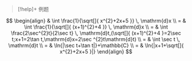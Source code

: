 >[!help]+ 例题

$$
\begin{align}
 & \int \frac{1}{\sqrt[]{ x^{2}+2x+5 }} \, \mathrm{d}x  \\
= & \int \frac{1}{\sqrt[]{ (x+1)^{2}+4 }} \, \mathrm{d}x \\
= & \int \frac{2\sec^{2}t}{2\sec t} \, \mathrm{d}t,(\sqrt[]{ (x+1)^{2}+4 }=2\sec t;x+1=2\tan t,\mathrm{d}x=2\sec ^{2}t\mathrm{d}t) \\
= & \int \sec t \, \mathrm{d}t \\
= & \ln{|\sec t+\tan t|}+\mathbb{C} \\
= & \ln{|x+1+\sqrt[]{  x^{2}+2x+5 }|}
\end{align}
$$
